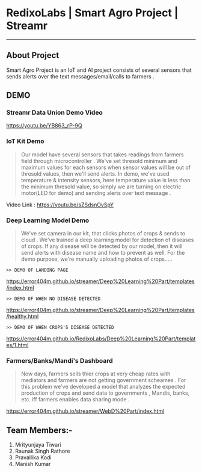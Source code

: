 

# RedixoLabs | Smart Agro Project | Streamr

-------------------
## About Project
Smart Agro Project is an IoT and AI project consists of several sensors that sends alerts over the text messages/email/calls to farmers .

## DEMO

### Streamr Data Union Demo Video
https://youtu.be/YB863_rP-9Q

### IoT Kit Demo

 > Our model have several sensors that takes readings from farmers field through microcontroller . We've set thresold minimum and maximum values for each sensors when sensor values will be out of thresold values, then we'll send alerts.
In demo, we've used temperature & intensity sensors, here temperature value is less than the minimum thresold value, so simply we are turning on electric motor(LED for demo) and sending alerts over text message .

   Video Link : https://youtu.be/sZSdsnOvSpY
     
### Deep Learning Model Demo

> We've set camera in our kit, that clicks photos of crops & sends to cloud . We've trained a deep learning model for detection of diseases of crops. If any disease will be detected by our model, then it will send alerts with disease name and how to prevent as well. For the demo purpose, we're manually uploading photos of crops..... 

    >> DEMO OF LANDING PAGE
   https://error404m.github.io/streamer/Deep%20Learning%20Part/templates/index.html  
    
    >> DEMO OF WHEN NO DISEASE DETECTED
   https://error404m.github.io/streamer/Deep%20Learning%20Part/templates/healthy.html 
    
    >> DEMO OF WHEN CROPS'S DISEASE DETECTED
https://error404m.github.io/RedixoLabs/Deep%20Learning%20Part/templates/1.html 
   
### Farmers/Banks/Mandi's Dashboard

> Now days, farmers sells thier crops at very cheap rates with mediators and farmers are not getting government scheames . For this problem we've developed a model that analyzes the expected production of crops and send data to governments , Mandis, banks, etc. iff farmers enables data sharing mode .

   https://error404m.github.io/streamer/WebD%20Part/index.html  

## Team Members:- 
1) Mrityunjaya Tiwari 
2) Raunak Singh Rathore
3) Pravallika Kodi
4) Manish Kumar
